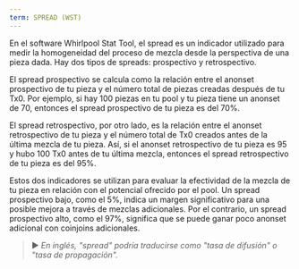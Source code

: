 ```yaml
---
term: SPREAD (WST)
---
```


En el software Whirlpool Stat Tool, el spread es un indicador utilizado para medir la homogeneidad del proceso de mezcla desde la perspectiva de una pieza dada. Hay dos tipos de spreads: prospectivo y retrospectivo.

El spread prospectivo se calcula como la relación entre el anonset prospectivo de tu pieza y el número total de piezas creadas después de tu Tx0. Por ejemplo, si hay 100 piezas en tu pool y tu pieza tiene un anonset de 70, entonces el spread prospectivo de tu pieza es del 70%.

El spread retrospectivo, por otro lado, es la relación entre el anonset retrospectivo de tu pieza y el número total de Tx0 creados antes de la última mezcla de tu pieza. Así, si el anonset retrospectivo de tu pieza es 95 y hubo 100 Tx0 antes de tu última mezcla, entonces el spread retrospectivo de tu pieza es del 95%.

Estos dos indicadores se utilizan para evaluar la efectividad de la mezcla de tu pieza en relación con el potencial ofrecido por el pool. Un spread prospectivo bajo, como el 5%, indica un margen significativo para una posible mejora a través de mezclas adicionales. Por el contrario, un spread prospectivo alto, como el 97%, significa que se puede ganar poco anonset adicional con coinjoins adicionales.

> ► *En inglés, "spread" podría traducirse como "tasa de difusión" o "tasa de propagación".*